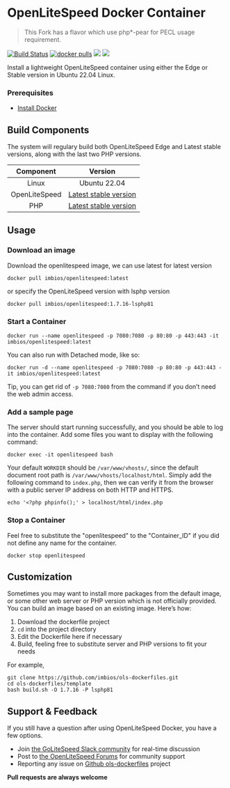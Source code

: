 # OpenLiteSpeed Docker Container

> This Fork has a flavor which use php*-pear for PECL usage requirement.


[![Build Status](https://github.com/ImBIOS/ols-dockerfiles/workflows/docker-build/badge.svg)](https://github.com/ImBIOS/ols-dockerfiles/actions/new)
[![docker pulls](https://img.shields.io/docker/pulls/imbios/openlitespeed?style=flat&color=blue)](https://hub.docker.com/r/imbios/openlitespeed)
[<img src="https://img.shields.io/badge/slack-LiteSpeed-blue.svg?logo=slack">](litespeedtech.com/slack)
[<img src="https://img.shields.io/twitter/follow/litespeedtech.svg?label=Follow&style=social">](https://twitter.com/litespeedtech)

Install a lightweight OpenLiteSpeed container using either the Edge or Stable version in Ubuntu 22.04 Linux.

### Prerequisites

* [Install Docker](https://www.docker.com/)

## Build Components

The system will regulary build both OpenLiteSpeed Edge and Latest stable versions, along with the last two PHP versions.

|Component|Version|
| :-------------: | :-------------: |
|Linux|Ubuntu 22.04|
|OpenLiteSpeed|[Latest stable version](https://openlitespeed.org/release-log/version-1-7-x)|
|PHP|[Latest stable version](http://rpms.litespeedtech.com/debian/)|

## Usage

### Download an image

Download the openlitespeed image, we can use latest for latest version

```
docker pull imbios/openlitespeed:latest
```

or specify the OpenLiteSpeed version with lsphp version

```
docker pull imbios/openlitespeed:1.7.16-lsphp81
```

### Start a Container

```
docker run --name openlitespeed -p 7080:7080 -p 80:80 -p 443:443 -it imbios/openlitespeed:latest
```

You can also run with Detached mode, like so:

```
docker run -d --name openlitespeed -p 7080:7080 -p 80:80 -p 443:443 -it imbios/openlitespeed:latest
```

Tip, you can get rid of `-p 7080:7080` from the command if you don’t need the web admin access.

### Add a sample page

The server should start running successfully, and you should be able to log into the container. Add some files you want to display with the following command:

```
docker exec -it openlitespeed bash
```

Your default `WORKDIR` should be `/var/www/vhosts/`, since the default document root path is `/var/www/vhosts/localhost/html`. Simply add the following command to `index.php`, then we can verify it from the browser with a public server IP address on both HTTP and HTTPS.

```
echo '<?php phpinfo();' > localhost/html/index.php
```

### Stop a Container

Feel free to substitute the "openlitespeed" to the "Container_ID" if you did not define any name for the container.

```
docker stop openlitespeed
```

## Customization

Sometimes you may want to install more packages from the default image, or some other web server or PHP version which is not officially provided. You can build an image based on an existing image. Here’s how:

  1. Download the dockerfile project
  2. `cd` into the project directory
  3. Edit the Dockerfile here if necessary
  4. Build, feeling free to substitute server and PHP versions to fit your needs

For example,

```
git clone https://github.com/imbios/ols-dockerfiles.git
cd ols-dockerfiles/template
bash build.sh -O 1.7.16 -P lsphp81
```

## Support & Feedback

If you still have a question after using OpenLiteSpeed Docker, you have a few options.

* Join [the GoLiteSpeed Slack community](https://litespeedtech.com/slack) for real-time discussion
* Post to [the OpenLiteSpeed Forums](https://forum.openlitespeed.org/) for community support
* Reporting any issue on [Github ols-dockerfiles](https://github.com/litespeedtech/ols-dockerfiles/issues) project

**Pull requests are always welcome**
